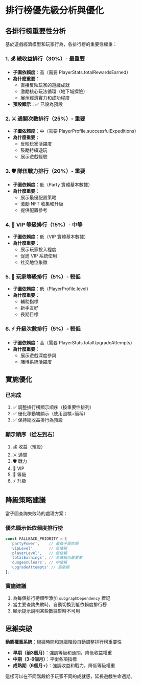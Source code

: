 # 排行榜優先級分析與優化

## 各排行榜重要性分析

基於遊戲經濟模型和玩家行為，各排行榜的重要性權重：

### 1. 💰 總收益排行（30%）- 最重要
- **子圖依賴度**：高（需要 PlayerStats.totalRewardsEarned）
- **為什麼重要**：
  - 直接反映玩家的遊戲成就
  - 激勵核心玩法循環（地下城探險）
  - 展示經濟實力和成功程度
- **預設顯示**：✅ 已設為預設

### 2. ⚔️ 通關次數排行（25%）- 重要
- **子圖依賴度**：中（需要 PlayerProfile.successfulExpeditions）
- **為什麼重要**：
  - 反映玩家活躍度
  - 鼓勵持續遊玩
  - 展示遊戲經驗

### 3. 🛡️ 隊伍戰力排行（20%）- 重要
- **子圖依賴度**：低（Party 實體基本數據）
- **為什麼重要**：
  - 展示最優配置策略
  - 激勵 NFT 收集和升級
  - 提供配置參考

### 4. 👑 VIP 等級排行（15%）- 中等
- **子圖依賴度**：低（VIP 實體基本數據）
- **為什麼重要**：
  - 展示玩家投入程度
  - 促進 VIP 系統使用
  - 社交地位象徵

### 5. 🎯 玩家等級排行（5%）- 較低
- **子圖依賴度**：低（PlayerProfile.level）
- **為什麼重要**：
  - 輔助指標
  - 新手友好
  - 長期目標

### 6. ⚡ 升級次數排行（5%）- 較低
- **子圖依賴度**：高（需要 PlayerStats.totalUpgradeAttempts）
- **為什麼重要**：
  - 展示遊戲深度參與
  - 賭博系統活躍度

## 實施優化

### 已完成
1. ✅ 調整排行榜顯示順序（按重要性排列）
2. ✅ 優化移動端顯示（使用圖標+簡稱）
3. ✅ 保持總收益排行為預設

### 顯示順序（從左到右）
1. 💰 收益（預設）
2. ⚔️ 通關
3. 🛡️ 戰力
4. 👑 VIP
5. 🎯 等級
6. ⚡ 升級

## 降級策略建議

當子圖查詢失敗時的處理方案：

### 優先顯示低依賴度排行榜
```typescript
const FALLBACK_PRIORITY = [
  'partyPower',    // 最低子圖依賴
  'vipLevel',      // 低依賴
  'playerLevel',   // 低依賴
  'totalEarnings', // 高依賴但最重要
  'dungeonClears', // 中依賴
  'upgradeAttempts' // 高依賴
];
```

### 實施建議
1. 為每個排行榜類型添加 `subgraphDependency` 標記
2. 當主要查詢失敗時，自動切換到低依賴度排行榜
3. 顯示提示說明某些數據暫時不可用

## 思維突破

**動態權重系統**：根據時間和遊戲階段自動調整排行榜重要性

- **早期（前3個月）**：強調等級和通關，降低收益權重
- **中期（3-6個月）**：平衡各項指標
- **成熟期（6個月+）**：強調收益和戰力，降低等級權重

這樣可以在不同階段給予玩家不同的成就感，延長遊戲生命週期。